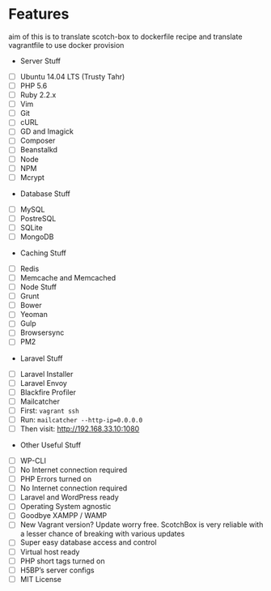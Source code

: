 # Features

aim of this is to translate scotch-box to dockerfile recipe
and translate vagrantfile to use docker provision

* Server Stuff
- [ ] Ubuntu 14.04 LTS (Trusty Tahr)
- [ ] PHP 5.6
- [ ] Ruby 2.2.x
- [ ] Vim
- [ ] Git
- [ ] cURL
- [ ] GD and Imagick
- [ ] Composer
- [ ] Beanstalkd
- [ ] Node
- [ ] NPM
- [ ] Mcrypt
* Database Stuff
- [ ] MySQL
- [ ] PostreSQL
- [ ] SQLite
- [ ] MongoDB
* Caching Stuff
- [ ] Redis
- [ ] Memcache and Memcached
- [ ] Node Stuff
- [ ] Grunt
- [ ] Bower
- [ ] Yeoman
- [ ] Gulp
- [ ] Browsersync
- [ ] PM2
* Laravel Stuff
- [ ] Laravel Installer
- [ ] Laravel Envoy
- [ ] Blackfire Profiler
- [ ] Mailcatcher
- [ ] First: `vagrant ssh`
- [ ] Run: `mailcatcher --http-ip=0.0.0.0`
- [ ] Then visit: http://192.168.33.10:1080
* Other Useful Stuff
- [ ] WP-CLI
- [ ] No Internet connection required
- [ ] PHP Errors turned on
- [ ] No Internet connection required
- [ ] Laravel and WordPress ready
- [ ] Operating System agnostic
- [ ] Goodbye XAMPP / WAMP
- [ ] New Vagrant version? Update worry free. ScotchBox is very reliable with a lesser chance of breaking with various updates
- [ ] Super easy database access and control
- [ ] Virtual host ready
- [ ] PHP short tags turned on
- [ ] H5BP’s server configs
- [ ] MIT License
